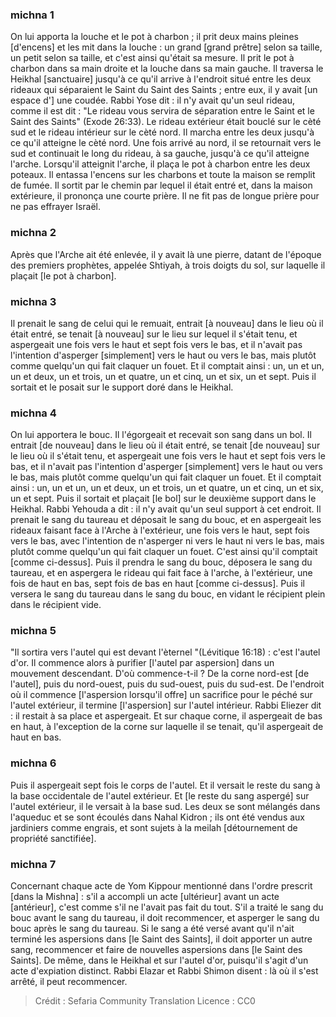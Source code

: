 
### michna 1
On lui apporta la louche et le pot à charbon ; il prit deux mains pleines [d'encens] et les mit dans la louche : un grand [grand prêtre] selon sa taille, un petit selon sa taille, et c'est ainsi qu'était sa mesure. Il prit le pot à charbon dans sa main droite et la louche dans sa main gauche. Il traversa le Heikhal [sanctuaire] jusqu'à ce qu'il arrive à l'endroit situé entre les deux rideaux qui séparaient le Saint du Saint des Saints ; entre eux, il y avait [un espace d'] une coudée. Rabbi Yose dit : il n'y avait qu'un seul rideau, comme il est dit : "Le rideau vous servira de séparation entre le Saint et le Saint des Saints" (Exode 26:33). Le rideau extérieur était bouclé sur le cèté sud et le rideau intérieur sur le cèté nord. Il marcha entre les deux jusqu'à ce qu'il atteigne le cèté nord. Une fois arrivé au nord, il se retournait vers le sud et continuait le long du rideau, à sa gauche, jusqu'à ce qu'il atteigne l'arche. Lorsqu'il atteignit l'arche, il plaça le pot à charbon entre les deux poteaux. Il entassa l'encens sur les charbons et toute la maison se remplit de fumée. Il sortit par le chemin par lequel il était entré et, dans la maison extérieure, il prononça une courte prière. Il ne fit pas de longue prière pour ne pas effrayer Israël.

### michna 2
Après que l'Arche ait été enlevée, il y avait là une pierre, datant de l'époque des premiers prophètes, appelée Shtiyah, à trois doigts du sol, sur laquelle il plaçait [le pot à charbon].

### michna 3
Il prenait le sang de celui qui le remuait, entrait [à nouveau] dans le lieu où il était entré, se tenait [à nouveau] sur le lieu sur lequel il s'était tenu, et aspergeait une fois vers le haut et sept fois vers le bas, et il n'avait pas l'intention d'asperger [simplement] vers le haut ou vers le bas, mais plutôt comme quelqu'un qui fait claquer un fouet. Et il comptait ainsi : un, un et un, un et deux, un et trois, un et quatre, un et cinq, un et six, un et sept. Puis il sortait et le posait sur le support doré dans le Heikhal.

### michna 4
On lui apportera le bouc. Il l'égorgeait et recevait son sang dans un bol. Il entrait [de nouveau] dans le lieu où il était entré, se tenait [de nouveau] sur le lieu où il s'était tenu, et aspergeait une fois vers le haut et sept fois vers le bas, et il n'avait pas l'intention d'asperger [simplement] vers le haut ou vers le bas, mais plutôt comme quelqu'un qui fait claquer un fouet. Et il comptait ainsi : un, un et un, un et deux, un et trois, un et quatre, un et cinq, un et six, un et sept. Puis il sortait et plaçait [le bol] sur le deuxième support dans le Heikhal. Rabbi Yehouda a dit : il n'y avait qu'un seul support à cet endroit. Il prenait le sang du taureau et déposait le sang du bouc, et en aspergeait les rideaux faisant face à l'Arche à l'extérieur, une fois vers le haut, sept fois vers le bas, avec l'intention de n'asperger ni vers le haut ni vers le bas, mais plutôt comme quelqu'un qui fait claquer un fouet. C'est ainsi qu'il comptait [comme ci-dessus]. Puis il prendra le sang du bouc, déposera le sang du taureau, et en aspergera le rideau qui fait face à l'arche, à l'extérieur, une fois de haut en bas, sept fois de bas en haut [comme ci-dessus]. Puis il versera le sang du taureau dans le sang du bouc, en vidant le récipient plein dans le récipient vide.

### michna 5
"Il sortira vers l'autel qui est devant l'èternel "(Lévitique 16:18) : c'est l'autel d'or. Il commence alors à purifier [l'autel par aspersion] dans un mouvement descendant. D'où commence-t-il ? De la corne nord-est [de l'autel], puis du nord-ouest, puis du sud-ouest, puis du sud-est. De l'endroit où il commence [l'aspersion lorsqu'il offre] un sacrifice pour le péché sur l'autel extérieur, il termine [l'aspersion] sur l'autel intérieur. Rabbi Eliezer dit : il restait à sa place et aspergeait. Et sur chaque corne, il aspergeait de bas en haut, à l'exception de la corne sur laquelle il se tenait, qu'il aspergeait de haut en bas.

### michna 6
Puis il aspergeait sept fois le corps de l'autel. Et il versait le reste du sang à la base occidentale de l'autel extérieur. Et [le reste du sang aspergé] sur l'autel extérieur, il le versait à la base sud. Les deux se sont mélangés dans l'aqueduc et se sont écoulés dans Nahal Kidron ; ils ont été vendus aux jardiniers comme engrais, et sont sujets à la meilah [détournement de propriété sanctifiée].

### michna 7
Concernant chaque acte de Yom Kippour mentionné dans l'ordre prescrit [dans la Mishna] : s'il a accompli un acte [ultérieur] avant un acte [antérieur], c'est comme s'il ne l'avait pas fait du tout. S'il a traité le sang du bouc avant le sang du taureau, il doit recommencer, et asperger le sang du bouc après le sang du taureau. Si le sang a été versé avant qu'il n'ait terminé les aspersions dans [le Saint des Saints], il doit apporter un autre sang, recommencer et faire de nouvelles aspersions dans [le Saint des Saints]. De même, dans le Heikhal et sur l'autel d'or, puisqu'il s'agit d'un acte d'expiation distinct. Rabbi Elazar et Rabbi Shimon disent : là où il s'est arrêté, il peut recommencer.

>Crédit : Sefaria Community Translation
>Licence : CC0